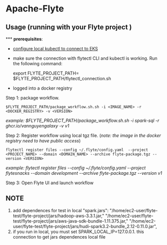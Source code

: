 # Apache-Flyte

## Usage (running with your Flyte project )

*** **prerequisites**: 

- [configure local kubectl to connect to EKS](https://kerneltalks.com/commands/how-to-configure-kubectl-for-aws-eks/)
- make sure the connection with flytectl CLI and kubectl is working. Run the following command:

    
    export FLYTE_PROJECT_PATH=<path-to-project-directory>
    $FLYTE_PROJECT_PATH/flytectl_connection.sh


- logged into a docker registry

Step 1: package workflow.


    $FLYTE_PROJECT_PATH/package_workflow.sh.sh -i <IMAGE_NAME> -r <DOCKER_REGISTRY> -v <VERSION>

_example: $FLYTE_PROJECT_PATH/package_workflow.sh.sh -i spark-sql -r ghcr.io/vannguyengalaxy -v v1_

Step 2: Register workflow using local tgz file. (_note: the image in the docker registry need to have public access_)


    flytectl register files --config ~/.flyte/config.yaml  --project <PROJECT_NAME> --domain <DOMAIN_NAME> --archive flyte-package.tgz --version <VERSION>
    

_example: flytectl register files --config ~/.flyte/config.yaml  --project flytesnacks --domain development --archive flyte-package.tgz --version v1_

Step 3: Open Flyte UI and launch workflow


## NOTE

1. add dependences for test in local
 "spark.jars": "/home/ec2-user/flyte-test/flyte-project/jars/hadoop-aws-3.3.1.jar,"
               "/home/ec2-user/flyte-test/flyte-project/jars/aws-java-sdk-bundle-1.11.375.jar,"
               "/home/ec2-user/flyte-test/flyte-project/jars/hudi-spark3.2-bundle_2.12-0.11.0.jar",
2. if you run in local, you must set SPARK_LOCAL_IP=127.0.0.1. this connection to get jars dependences local file
